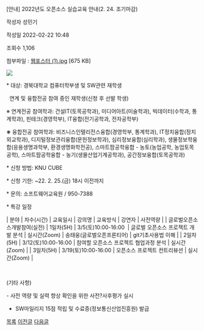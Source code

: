 



[안내] 2022년도 오픈소스 실습교육 안내(2. 24. 조기마감)





작성자
성민기


작성일
2022-02-22 10:48


조회수
1,106


첨부파일 : [웹포스터 (1).jpg](https://computer.knu.ac.kr/pack/bbs/down.php?f_name=Q0dUVllEWVRZVXdMcBYQbklUQg==&o_name=웹포스터(1).jpg&tbl=Site_BBS_25) [675 KB]


![](/pack/bbs/uploads/Site_BBS_25/120220222172021.jpg)  
  
﻿﻿﻿﻿* 대상: 경북대학교 컴퓨터학부생 및 SW관련 재학생

  연계 및 융합전공 참여 중인 재학생(신청 후 선발 학생)

※ 연계전공 참여학과: 건설IT(토목공학과), 미디어아트(미술학과), 빅데이터(수학과, 통계학과), 핀테크(경영학부), IT융합(전기공학과, 전자공학부)

**※** 융합전공 참여학과: 비즈니스인텔리전스융합(경영학부, 통계학과), IT정치융합(정치외교학과), 디지털정보관리융합(문헌정보학과), 심리정보융합(심리학과), 생물정보학융합(응용생명과학부, 환경생명화학전공), 스마트팜공학융합 - 농토(농업공학, 농업토목공학), 스마트팜공학융합 - 농기(생물산업기계공학과), 공간정보융합(토목공학과)

* 신청 방법: KNU CUBE

* 신청 기한: ~22. 2. 25.(금) 18시 이전까지

* 문의: 소프트웨어교육원 / 950-7388

* 특강 일정



| 분야 | 차수(시간) | 교육일시 | 강의명 | 교육방식 | 강연자 | 사전역량 |
| 글로벌오픈소스개발참여(실전) | 1일차(5H) | 3/5(토)10:00-16:00  | 글로벌 오픈소스 프로젝트 개발 분석 | 실시간(Zoom) | 송태웅(글로벌오픈프론티어) | git기초사용법 이해 |
| 2일차(5H) | 3/12(토)10:00-16:00 | 참여할 오픈소스 프로젝트 협업과정 분석 | 실시간(Zoom) |
| 3일차(5H) | 3/19(토)10:00-16:00 | 오픈소스 프로젝트 컨트리뷰션 | 실시간(Zoom) |

 

(기타 사항)

- 사전 역량 및 실력 향상 확인을 위한 사전?사후평가 실시

- SW마일리지 15점 적립 및 수료증(정보통신산업진흥원) 발급







[목록](https://computer.knu.ac.kr/06_sub/02_sub.html?key=&keyfield=&category=&page=1&bbs_code=Site_BBS_25)
[이전글](https://computer.knu.ac.kr/06_sub/02_sub.html?bbs_cmd=view&page=1&key=&keyfield=&category=&no=3700&bbs_code=Site_BBS_25)
[다음글](https://computer.knu.ac.kr/06_sub/02_sub.html?bbs_cmd=view&page=1&key=&keyfield=&category=&no=3702&bbs_code=Site_BBS_25)





